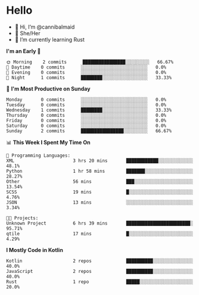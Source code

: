 # Hello
- 👋 Hi, I’m @cannibalmaid
- 👀 She/Her
- 🌱 I’m currently learning Rust

<!--START_SECTION:waka-->
**I'm an Early 🐤** 

```text
🌞 Morning    2 commits      ████████████████░░░░░░░░░   66.67% 
🌆 Daytime    0 commits      ░░░░░░░░░░░░░░░░░░░░░░░░░   0.0% 
🌃 Evening    0 commits      ░░░░░░░░░░░░░░░░░░░░░░░░░   0.0% 
🌙 Night      1 commits      ████████░░░░░░░░░░░░░░░░░   33.33%

```
📅 **I'm Most Productive on Sunday** 

```text
Monday       0 commits      ░░░░░░░░░░░░░░░░░░░░░░░░░   0.0% 
Tuesday      0 commits      ░░░░░░░░░░░░░░░░░░░░░░░░░   0.0% 
Wednesday    1 commits      ████████░░░░░░░░░░░░░░░░░   33.33% 
Thursday     0 commits      ░░░░░░░░░░░░░░░░░░░░░░░░░   0.0% 
Friday       0 commits      ░░░░░░░░░░░░░░░░░░░░░░░░░   0.0% 
Saturday     0 commits      ░░░░░░░░░░░░░░░░░░░░░░░░░   0.0% 
Sunday       2 commits      ████████████████░░░░░░░░░   66.67%

```


📊 **This Week I Spent My Time On** 

```text
💬 Programming Languages: 
XML                      3 hrs 20 mins       ████████████░░░░░░░░░░░░░   48.1% 
Python                   1 hr 58 mins        ███████░░░░░░░░░░░░░░░░░░   28.27% 
Other                    56 mins             ███░░░░░░░░░░░░░░░░░░░░░░   13.54% 
SCSS                     19 mins             █░░░░░░░░░░░░░░░░░░░░░░░░   4.76% 
JSON                     13 mins             ░░░░░░░░░░░░░░░░░░░░░░░░░   3.34%

🐱‍💻 Projects: 
Unknown Project          6 hrs 39 mins       ████████████████████████░   95.71% 
qtile                    17 mins             █░░░░░░░░░░░░░░░░░░░░░░░░   4.29%

```

**I Mostly Code in Kotlin** 

```text
Kotlin                   2 repos             ██████████░░░░░░░░░░░░░░░   40.0% 
JavaScript               2 repos             ██████████░░░░░░░░░░░░░░░   40.0% 
Rust                     1 repo              █████░░░░░░░░░░░░░░░░░░░░   20.0%

```



<!--END_SECTION:waka-->

